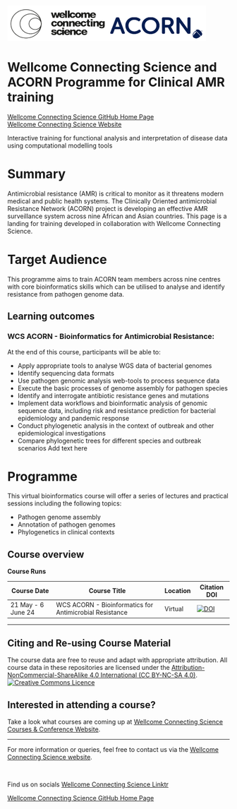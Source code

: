 <img src="https://github.com/WCSCourses/WCS_ACORN_Clinical_AMR/blob/main/WCS_ACORN_Logo.png" width="450" height="80">

# Wellcome Connecting Science and ACORN Programme for Clinical AMR training

[Wellcome Connecting Science GitHub Home Page](https://github.com/WCSCourses) <br /> 
[Wellcome Connecting Science Website](https://coursesandconferences.wellcomeconnectingscience.org/)

Interactive training for functional analysis and interpretation of disease data using computational modelling tools

# Summary

Antimicrobial resistance (AMR) is critical to monitor as it threatens modern medical and public health systems. The Clinically Oriented antimicrobial Resistance Network (ACORN) project is developing an effective AMR surveillance system across nine African and Asian countries. This page is a landing for training developed in collaboration with Wellcome Connecting Science. 

# Target Audience

This programme aims to train ACORN team members across nine centres with core bioinformatics skills which can be utilised to analyse and identify resistance from pathogen genome data.

## Learning outcomes
### WCS ACORN - Bioinformatics for Antimicrobial Resistance:
At the end of this course, participants will be able to:

- Apply appropriate tools to analyse WGS data of bacterial genomes
- Identify sequencing data formats
- Use pathogen genomic analysis web-tools to process sequence data
- Execute the basic processes of genome assembly for pathogen species
- Identify and interrogate antibiotic resistance genes and mutations
- Implement data workflows and bioinformatic analysis of genomic sequence data, including risk and resistance prediction for bacterial epidemiology and pandemic response
- Conduct phylogenetic analysis in the context of outbreak and other epidemiological investigations
- Compare phylogenetic trees for different species and outbreak scenarios
Add text here

# Programme

This virtual bioinformatics course will offer a series of lectures and practical sessions including the following topics:

- Pathogen genome assembly
- Annotation of pathogen genomes
- Phylogenetics in clinical contexts
  
## Course overview

**Course Runs**      

| Course Date | Course Title | Location |Citation DOI |
|-------------|--------------|----------|-------------|
| 21 May - 6 June 24  | WCS ACORN - Bioinformatics for Antimicrobial Resistance | Virtual | [![DOI](https://zenodo.org/badge/833087640.svg)](https://zenodo.org/doi/10.5281/zenodo.12805690) |

******

## Citing and Re-using Course Material

The course data are free to reuse and adapt with appropriate attribution. All course data in these repositories are licensed under the <a rel="license" href="https://creativecommons.org/licenses/by-nc-sa/4.0/">Attribution-NonCommercial-ShareAlike 4.0 International (CC BY-NC-SA 4.0)</a>. <a rel="license" href="http://creativecommons.org/licenses/by/4.0/"><img alt="Creative Commons Licence" style="border-width:0" src="https://i.creativecommons.org/l/by-nc-sa/4.0/88x31.png" /></a><br /> 

## Interested in attending a course?

Take a look what courses are coming up at [Wellcome Connecting Science Courses & Conference Website](https://coursesandconferences.wellcomeconnectingscience.org/our-events/).

---

For more information or queries, feel free to contact us via the [Wellcome Connecting Science website](https://coursesandconferences.wellcomeconnectingscience.org).

<br /> 

Find us on socials [Wellcome Connecting Science Linktr](https://linktr.ee/eventswcs)

[Wellcome Connecting Science GitHub Home Page](https://github.com/WCSCourses) 
